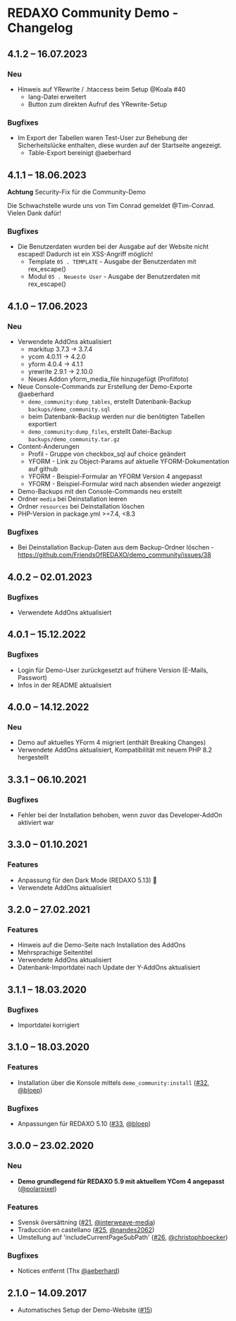 # REDAXO Community Demo - Changelog

## 4.1.2 – 16.07.2023

### Neu

* Hinweis auf YRewrite / .htaccess beim Setup @Koala #40
  * lang-Datei erweitert
  * Button zum direkten Aufruf des YRewrite-Setup

### Bugfixes

* Im Export der Tabellen waren Test-User zur Behebung der Sicherheitslücke enthalten, diese wurden auf der Startseite angezeigt.
  * Table-Export bereinigt @aeberhard

## 4.1.1 – 18.06.2023

**Achtung** Security-Fix für die Community-Demo

Die Schwachstelle wurde uns von Tim Conrad gemeldet @Tim-Conrad. Vielen Dank dafür!

### Bugfixes

* Die Benutzerdaten wurden bei der Ausgabe auf der Website nicht escaped! Dadurch ist ein XSS-Angriff möglich!
  * Template `05 . TEMPLATE` - Ausgabe der Benutzerdaten mit rex_escape()
  * Modul `05 . Neueste User` - Ausgabe der Benutzerdaten mit rex_escape()

## 4.1.0 – 17.06.2023

### Neu

* Verwendete AddOns aktualisiert
  * markitup 3.7.3 -> 3.7.4
  * ycom 4.0.11 -> 4.2.0
  * yform 4.0.4 -> 4.1.1
  * yrewrite 2.9.1 -> 2.10.0
  * Neues Addon yform_media_file hinzugefügt (Profilfoto)
* Neue Console-Commands zur Erstellung der Demo-Exporte @aeberhard
  * `demo_community:dump_tables`, erstellt Datenbank-Backup `backups/demo_community.sql`
  * beim Datenbank-Backup werden nur die benötigten Tabellen exportiert
  * `demo_community:dump_files`, erstellt Datei-Backup `backups/demo_community.tar.gz`
* Content-Änderungen
  * Profil - Gruppe von checkbox_sql auf choice geändert
  * YFORM - Link zu Object-Params auf aktuelle YFORM-Dokumentation auf github
  * YFORM - Beispiel-Formular an YFORM Version 4 angepasst
  * YFORM - Beispiel-Formular wird nach absenden wieder angezeigt
* Demo-Backups mit den Console-Commands neu erstellt
* Ordner `media` bei Deinstallation leeren
* Ordner `resources` bei Deinstallation löschen
* PHP-Version in package.yml >=7.4, <8.3

### Bugfixes

* Bei Deinstallation Backup-Daten aus dem Backup-Ordner löschen - https://github.com/FriendsOfREDAXO/demo_community/issues/38


## 4.0.2 – 02.01.2023

### Bugfixes

* Verwendete AddOns aktualisiert


## 4.0.1 – 15.12.2022

### Bugfixes

* Login für Demo-User zurückgesetzt auf frühere Version (E-Mails, Passwort)
* Infos in der README aktualisiert


## 4.0.0 – 14.12.2022

### Neu

* Demo auf aktuelles YForm 4 migriert (enthält Breaking Changes)
* Verwendete AddOns aktualisiert, Kompatibilität mit neuem PHP 8.2 hergestellt


## 3.3.1 – 06.10.2021

### Bugfixes

* Fehler bei der Installation behoben, wenn zuvor das Developer-AddOn aktiviert war


## 3.3.0 – 01.10.2021

### Features

* Anpassung für den Dark Mode (REDAXO 5.13) 🦇
* Verwendete AddOns aktualisiert


## 3.2.0 – 27.02.2021

### Features

* Hinweis auf die Demo-Seite nach Installation des AddOns
* Mehrsprachige Seitentitel
* Verwendete AddOns aktualisiert
* Datenbank-Importdatei nach Update der Y-AddOns aktualisiert


## 3.1.1 – 18.03.2020

### Bugfixes

* Importdatei korrigiert


## 3.1.0 – 18.03.2020

### Features

* Installation über die Konsole mittels `demo_community:install` ([#32](https://github.com/FriendsOfREDAXO/demo_community/pull/32), [@bloep](https://github.com/bloep))

### Bugfixes

* Anpassungen für REDAXO 5.10 ([#33](https://github.com/FriendsOfREDAXO/demo_community/pull/33), [@bloep](https://github.com/bloep))


## 3.0.0 – 23.02.2020

### Neu

* __Demo grundlegend für REDAXO 5.9 mit aktuellem YCom 4 angepasst__ ([@polarpixel](https://github.com/polarpixel))

### Features

* Svensk översättning ([#21](https://github.com/FriendsOfREDAXO/demo_community/pull/21), [@interweave-media](https://github.com/interweave-media))
* Traducción en castellano ([#25](https://github.com/FriendsOfREDAXO/demo_community/pull/25), [@nandes2062](https://github.com/nandes2062))
* Umstellung auf 'includeCurrentPageSubPath' ([#26](https://github.com/FriendsOfREDAXO/demo_community/pull/26), [@christophboecker](https://github.com/christophboecker))

### Bugfixes

* Notices entfernt (Thx [@aeberhard](https://github.com/aeberhard))


## 2.1.0 – 14.09.2017

* Automatisches Setup der Demo-Website ([#15](https://github.com/FriendsOfREDAXO/demo_community/issues/15))

